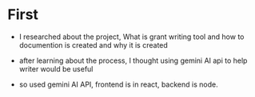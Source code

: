 # First
- I researched about the project, What is grant writing tool and how to documention is created and why it is created

- after learning about the process, I thought using gemini AI api to help writer would be useful

- so used gemini AI API, frontend is in react, backend is node.
